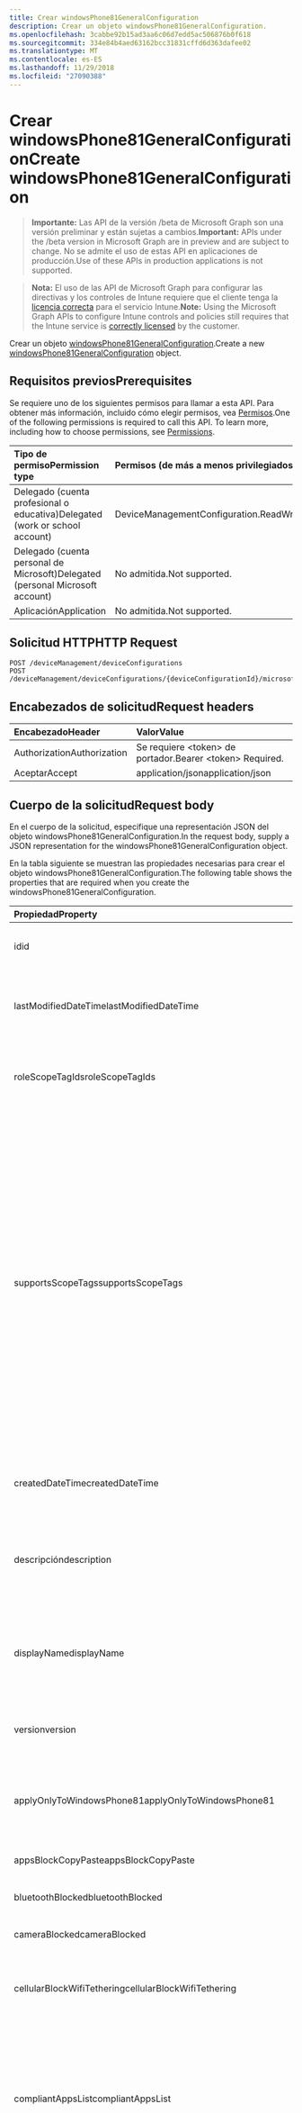 ```yaml
---
title: Crear windowsPhone81GeneralConfiguration
description: Crear un objeto windowsPhone81GeneralConfiguration.
ms.openlocfilehash: 3cabbe92b15ad3aa6c06d7edd5ac506876b0f618
ms.sourcegitcommit: 334e84b4aed63162bcc31831cffd6d363dafee02
ms.translationtype: MT
ms.contentlocale: es-ES
ms.lasthandoff: 11/29/2018
ms.locfileid: "27090388"
---
```

# <a name="create-windowsphone81generalconfiguration"></a><span data-ttu-id="fec8b-103">Crear windowsPhone81GeneralConfiguration</span><span class="sxs-lookup"><span data-stu-id="fec8b-103">Create windowsPhone81GeneralConfiguration</span></span>

> <span data-ttu-id="fec8b-104">**Importante:** Las API de la versión /beta de Microsoft Graph son una versión preliminar y están sujetas a cambios.</span><span class="sxs-lookup"><span data-stu-id="fec8b-104">**Important:** APIs under the /beta version in Microsoft Graph are in preview and are subject to change.</span></span> <span data-ttu-id="fec8b-105">No se admite el uso de estas API en aplicaciones de producción.</span><span class="sxs-lookup"><span data-stu-id="fec8b-105">Use of these APIs in production applications is not supported.</span></span>

> <span data-ttu-id="fec8b-106">**Nota:** El uso de las API de Microsoft Graph para configurar las directivas y los controles de Intune requiere que el cliente tenga la [licencia correcta](https://go.microsoft.com/fwlink/?linkid=839381) para el servicio Intune.</span><span class="sxs-lookup"><span data-stu-id="fec8b-106">**Note:** Using the Microsoft Graph APIs to configure Intune controls and policies still requires that the Intune service is [correctly licensed](https://go.microsoft.com/fwlink/?linkid=839381) by the customer.</span></span>

<span data-ttu-id="fec8b-107">Crear un objeto [windowsPhone81GeneralConfiguration](../resources/intune-deviceconfig-windowsphone81generalconfiguration.md).</span><span class="sxs-lookup"><span data-stu-id="fec8b-107">Create a new [windowsPhone81GeneralConfiguration](../resources/intune-deviceconfig-windowsphone81generalconfiguration.md) object.</span></span>
## <a name="prerequisites"></a><span data-ttu-id="fec8b-108">Requisitos previos</span><span class="sxs-lookup"><span data-stu-id="fec8b-108">Prerequisites</span></span>
<span data-ttu-id="fec8b-p102">Se requiere uno de los siguientes permisos para llamar a esta API. Para obtener más información, incluido cómo elegir permisos, vea [Permisos](/graph/permissions-reference).</span><span class="sxs-lookup"><span data-stu-id="fec8b-p102">One of the following permissions is required to call this API. To learn more, including how to choose permissions, see [Permissions](/graph/permissions-reference).</span></span>

|<span data-ttu-id="fec8b-111">Tipo de permiso</span><span class="sxs-lookup"><span data-stu-id="fec8b-111">Permission type</span></span>|<span data-ttu-id="fec8b-112">Permisos (de más a menos privilegiados)</span><span class="sxs-lookup"><span data-stu-id="fec8b-112">Permissions (from most to least privileged)</span></span>|
|:---|:---|
|<span data-ttu-id="fec8b-113">Delegado (cuenta profesional o educativa)</span><span class="sxs-lookup"><span data-stu-id="fec8b-113">Delegated (work or school account)</span></span>|<span data-ttu-id="fec8b-114">DeviceManagementConfiguration.ReadWrite.All</span><span class="sxs-lookup"><span data-stu-id="fec8b-114">DeviceManagementConfiguration.ReadWrite.All</span></span>|
|<span data-ttu-id="fec8b-115">Delegado (cuenta personal de Microsoft)</span><span class="sxs-lookup"><span data-stu-id="fec8b-115">Delegated (personal Microsoft account)</span></span>|<span data-ttu-id="fec8b-116">No admitida.</span><span class="sxs-lookup"><span data-stu-id="fec8b-116">Not supported.</span></span>|
|<span data-ttu-id="fec8b-117">Aplicación</span><span class="sxs-lookup"><span data-stu-id="fec8b-117">Application</span></span>|<span data-ttu-id="fec8b-118">No admitida.</span><span class="sxs-lookup"><span data-stu-id="fec8b-118">Not supported.</span></span>|

## <a name="http-request"></a><span data-ttu-id="fec8b-119">Solicitud HTTP</span><span class="sxs-lookup"><span data-stu-id="fec8b-119">HTTP Request</span></span>
<!-- {
  "blockType": "ignored"
}
-->
``` http
POST /deviceManagement/deviceConfigurations
POST /deviceManagement/deviceConfigurations/{deviceConfigurationId}/microsoft.graph.windowsDomainJoinConfiguration/networkAccessConfigurations
```

## <a name="request-headers"></a><span data-ttu-id="fec8b-120">Encabezados de solicitud</span><span class="sxs-lookup"><span data-stu-id="fec8b-120">Request headers</span></span>
|<span data-ttu-id="fec8b-121">Encabezado</span><span class="sxs-lookup"><span data-stu-id="fec8b-121">Header</span></span>|<span data-ttu-id="fec8b-122">Valor</span><span class="sxs-lookup"><span data-stu-id="fec8b-122">Value</span></span>|
|:---|:---|
|<span data-ttu-id="fec8b-123">Authorization</span><span class="sxs-lookup"><span data-stu-id="fec8b-123">Authorization</span></span>|<span data-ttu-id="fec8b-124">Se requiere &lt;token&gt; de portador.</span><span class="sxs-lookup"><span data-stu-id="fec8b-124">Bearer &lt;token&gt; Required.</span></span>|
|<span data-ttu-id="fec8b-125">Aceptar</span><span class="sxs-lookup"><span data-stu-id="fec8b-125">Accept</span></span>|<span data-ttu-id="fec8b-126">application/json</span><span class="sxs-lookup"><span data-stu-id="fec8b-126">application/json</span></span>|

## <a name="request-body"></a><span data-ttu-id="fec8b-127">Cuerpo de la solicitud</span><span class="sxs-lookup"><span data-stu-id="fec8b-127">Request body</span></span>
<span data-ttu-id="fec8b-128">En el cuerpo de la solicitud, especifique una representación JSON del objeto windowsPhone81GeneralConfiguration.</span><span class="sxs-lookup"><span data-stu-id="fec8b-128">In the request body, supply a JSON representation for the windowsPhone81GeneralConfiguration object.</span></span>

<span data-ttu-id="fec8b-129">En la tabla siguiente se muestran las propiedades necesarias para crear el objeto windowsPhone81GeneralConfiguration.</span><span class="sxs-lookup"><span data-stu-id="fec8b-129">The following table shows the properties that are required when you create the windowsPhone81GeneralConfiguration.</span></span>

|<span data-ttu-id="fec8b-130">Propiedad</span><span class="sxs-lookup"><span data-stu-id="fec8b-130">Property</span></span>|<span data-ttu-id="fec8b-131">Tipo</span><span class="sxs-lookup"><span data-stu-id="fec8b-131">Type</span></span>|<span data-ttu-id="fec8b-132">Descripción</span><span class="sxs-lookup"><span data-stu-id="fec8b-132">Description</span></span>|
|:---|:---|:---|
|<span data-ttu-id="fec8b-133">id</span><span class="sxs-lookup"><span data-stu-id="fec8b-133">id</span></span>|<span data-ttu-id="fec8b-134">String</span><span class="sxs-lookup"><span data-stu-id="fec8b-134">String</span></span>|<span data-ttu-id="fec8b-135">Clave de la entidad.</span><span class="sxs-lookup"><span data-stu-id="fec8b-135">Key of the entity.</span></span> <span data-ttu-id="fec8b-136">Heredado de [deviceConfiguration](../resources/intune-deviceconfig-deviceconfiguration.md)</span><span class="sxs-lookup"><span data-stu-id="fec8b-136">Inherited from [deviceConfiguration](../resources/intune-deviceconfig-deviceconfiguration.md)</span></span>|
|<span data-ttu-id="fec8b-137">lastModifiedDateTime</span><span class="sxs-lookup"><span data-stu-id="fec8b-137">lastModifiedDateTime</span></span>|<span data-ttu-id="fec8b-138">DateTimeOffset</span><span class="sxs-lookup"><span data-stu-id="fec8b-138">DateTimeOffset</span></span>|<span data-ttu-id="fec8b-139">Fecha y hora en la que se modificó el objeto por última vez.</span><span class="sxs-lookup"><span data-stu-id="fec8b-139">DateTime the object was last modified.</span></span> <span data-ttu-id="fec8b-140">Heredado de [deviceConfiguration](../resources/intune-deviceconfig-deviceconfiguration.md)</span><span class="sxs-lookup"><span data-stu-id="fec8b-140">Inherited from [deviceConfiguration](../resources/intune-deviceconfig-deviceconfiguration.md)</span></span>|
|<span data-ttu-id="fec8b-141">roleScopeTagIds</span><span class="sxs-lookup"><span data-stu-id="fec8b-141">roleScopeTagIds</span></span>|<span data-ttu-id="fec8b-142">Colección String</span><span class="sxs-lookup"><span data-stu-id="fec8b-142">String collection</span></span>|<span data-ttu-id="fec8b-143">Lista de etiquetas de ámbito para esta instancia de entidad.</span><span class="sxs-lookup"><span data-stu-id="fec8b-143">List of Scope Tags for this Entity instance.</span></span> <span data-ttu-id="fec8b-144">Heredado de [deviceConfiguration](../resources/intune-deviceconfig-deviceconfiguration.md)</span><span class="sxs-lookup"><span data-stu-id="fec8b-144">Inherited from [deviceConfiguration](../resources/intune-deviceconfig-deviceconfiguration.md)</span></span>|
|<span data-ttu-id="fec8b-145">supportsScopeTags</span><span class="sxs-lookup"><span data-stu-id="fec8b-145">supportsScopeTags</span></span>|<span data-ttu-id="fec8b-146">Booleano</span><span class="sxs-lookup"><span data-stu-id="fec8b-146">Boolean</span></span>|<span data-ttu-id="fec8b-147">Indica si la configuración del dispositivo subyacente admite la asignación de etiquetas de ámbito.</span><span class="sxs-lookup"><span data-stu-id="fec8b-147">Indicates whether or not the underlying Device Configuration supports the assignment of scope tags.</span></span> <span data-ttu-id="fec8b-148">No se permite la asignación a la propiedad ScopeTags cuando este valor es false y entidades no estará visibles para los usuarios con ámbito.</span><span class="sxs-lookup"><span data-stu-id="fec8b-148">Assigning to the ScopeTags property is not allowed when this value is false and entities will not be visible to scoped users.</span></span> <span data-ttu-id="fec8b-149">Esto se produce para las directivas de heredado creadas en Silverlight y se puede resolver por eliminar y volver a crear la directiva en el Portal de Azure.</span><span class="sxs-lookup"><span data-stu-id="fec8b-149">This occurs for Legacy policies created in Silverlight and can be resolved by deleting and recreating the policy in the Azure Portal.</span></span> <span data-ttu-id="fec8b-150">Esta propiedad es de sólo lectura.</span><span class="sxs-lookup"><span data-stu-id="fec8b-150">This property is read-only.</span></span> <span data-ttu-id="fec8b-151">Heredado de [deviceConfiguration](../resources/intune-deviceconfig-deviceconfiguration.md)</span><span class="sxs-lookup"><span data-stu-id="fec8b-151">Inherited from [deviceConfiguration](../resources/intune-deviceconfig-deviceconfiguration.md)</span></span>|
|<span data-ttu-id="fec8b-152">createdDateTime</span><span class="sxs-lookup"><span data-stu-id="fec8b-152">createdDateTime</span></span>|<span data-ttu-id="fec8b-153">DateTimeOffset</span><span class="sxs-lookup"><span data-stu-id="fec8b-153">DateTimeOffset</span></span>|<span data-ttu-id="fec8b-154">Fecha y hora en la que se creó el objeto.</span><span class="sxs-lookup"><span data-stu-id="fec8b-154">DateTime the object was created.</span></span> <span data-ttu-id="fec8b-155">Heredado de [deviceConfiguration](../resources/intune-deviceconfig-deviceconfiguration.md)</span><span class="sxs-lookup"><span data-stu-id="fec8b-155">Inherited from [deviceConfiguration](../resources/intune-deviceconfig-deviceconfiguration.md)</span></span>|
|<span data-ttu-id="fec8b-156">descripción</span><span class="sxs-lookup"><span data-stu-id="fec8b-156">description</span></span>|<span data-ttu-id="fec8b-157">String</span><span class="sxs-lookup"><span data-stu-id="fec8b-157">String</span></span>|<span data-ttu-id="fec8b-158">Descripción proporcionada por el administrador de la configuración del dispositivo.</span><span class="sxs-lookup"><span data-stu-id="fec8b-158">Admin provided description of the Device Configuration.</span></span> <span data-ttu-id="fec8b-159">Heredado de [deviceConfiguration](../resources/intune-deviceconfig-deviceconfiguration.md)</span><span class="sxs-lookup"><span data-stu-id="fec8b-159">Inherited from [deviceConfiguration](../resources/intune-deviceconfig-deviceconfiguration.md)</span></span>|
|<span data-ttu-id="fec8b-160">displayName</span><span class="sxs-lookup"><span data-stu-id="fec8b-160">displayName</span></span>|<span data-ttu-id="fec8b-161">String</span><span class="sxs-lookup"><span data-stu-id="fec8b-161">String</span></span>|<span data-ttu-id="fec8b-162">Nombre proporcionado por el administrador de la configuración del dispositivo.</span><span class="sxs-lookup"><span data-stu-id="fec8b-162">Admin provided name of the device configuration.</span></span> <span data-ttu-id="fec8b-163">Heredado de [deviceConfiguration](../resources/intune-deviceconfig-deviceconfiguration.md)</span><span class="sxs-lookup"><span data-stu-id="fec8b-163">Inherited from [deviceConfiguration](../resources/intune-deviceconfig-deviceconfiguration.md)</span></span>|
|<span data-ttu-id="fec8b-164">version</span><span class="sxs-lookup"><span data-stu-id="fec8b-164">version</span></span>|<span data-ttu-id="fec8b-165">Int32</span><span class="sxs-lookup"><span data-stu-id="fec8b-165">Int32</span></span>|<span data-ttu-id="fec8b-166">Versión de la configuración del dispositivo.</span><span class="sxs-lookup"><span data-stu-id="fec8b-166">Version of the device configuration.</span></span> <span data-ttu-id="fec8b-167">Heredado de [deviceConfiguration](../resources/intune-deviceconfig-deviceconfiguration.md)</span><span class="sxs-lookup"><span data-stu-id="fec8b-167">Inherited from [deviceConfiguration](../resources/intune-deviceconfig-deviceconfiguration.md)</span></span>|
|<span data-ttu-id="fec8b-168">applyOnlyToWindowsPhone81</span><span class="sxs-lookup"><span data-stu-id="fec8b-168">applyOnlyToWindowsPhone81</span></span>|<span data-ttu-id="fec8b-169">Booleano</span><span class="sxs-lookup"><span data-stu-id="fec8b-169">Boolean</span></span>|<span data-ttu-id="fec8b-170">Valor que indica si esta directiva se aplica solo a Windows Phone 8.1.</span><span class="sxs-lookup"><span data-stu-id="fec8b-170">Value indicating whether this policy only applies to Windows Phone 8.1.</span></span> <span data-ttu-id="fec8b-171">Esta propiedad es de solo lectura.</span><span class="sxs-lookup"><span data-stu-id="fec8b-171">This property is read-only.</span></span>|
|<span data-ttu-id="fec8b-172">appsBlockCopyPaste</span><span class="sxs-lookup"><span data-stu-id="fec8b-172">appsBlockCopyPaste</span></span>|<span data-ttu-id="fec8b-173">Booleano</span><span class="sxs-lookup"><span data-stu-id="fec8b-173">Boolean</span></span>|<span data-ttu-id="fec8b-174">Indica si se va a impedir cortar y pegar.</span><span class="sxs-lookup"><span data-stu-id="fec8b-174">Indicates whether or not to block copy paste.</span></span>|
|<span data-ttu-id="fec8b-175">bluetoothBlocked</span><span class="sxs-lookup"><span data-stu-id="fec8b-175">bluetoothBlocked</span></span>|<span data-ttu-id="fec8b-176">Booleano</span><span class="sxs-lookup"><span data-stu-id="fec8b-176">Boolean</span></span>|<span data-ttu-id="fec8b-177">Indica si se va a bloquear Bluetooth.</span><span class="sxs-lookup"><span data-stu-id="fec8b-177">Indicates whether or not to block bluetooth.</span></span>|
|<span data-ttu-id="fec8b-178">cameraBlocked</span><span class="sxs-lookup"><span data-stu-id="fec8b-178">cameraBlocked</span></span>|<span data-ttu-id="fec8b-179">Booleano</span><span class="sxs-lookup"><span data-stu-id="fec8b-179">Boolean</span></span>|<span data-ttu-id="fec8b-180">Indica si se va a bloquear la cámara.</span><span class="sxs-lookup"><span data-stu-id="fec8b-180">Indicates whether or not to block camera.</span></span>|
|<span data-ttu-id="fec8b-181">cellularBlockWifiTethering</span><span class="sxs-lookup"><span data-stu-id="fec8b-181">cellularBlockWifiTethering</span></span>|<span data-ttu-id="fec8b-182">Booleano</span><span class="sxs-lookup"><span data-stu-id="fec8b-182">Boolean</span></span>|<span data-ttu-id="fec8b-183">Indica si se va a bloquear el tethering Wi-Fi.</span><span class="sxs-lookup"><span data-stu-id="fec8b-183">Indicates whether or not to block Wi-Fi tethering.</span></span> <span data-ttu-id="fec8b-184">No tiene impacto si se bloquea el Wi-Fi.</span><span class="sxs-lookup"><span data-stu-id="fec8b-184">Has no impact if Wi-Fi is blocked.</span></span>|
|<span data-ttu-id="fec8b-185">compliantAppsList</span><span class="sxs-lookup"><span data-stu-id="fec8b-185">compliantAppsList</span></span>|<span data-ttu-id="fec8b-186">Colección [appListItem](../resources/intune-deviceconfig-applistitem.md)</span><span class="sxs-lookup"><span data-stu-id="fec8b-186">[appListItem](../resources/intune-deviceconfig-applistitem.md) collection</span></span>|<span data-ttu-id="fec8b-187">Lista de aplicaciones en el cumplimiento (sea lista de permitidos o de bloqueados, controlado por CompliantAppListType).</span><span class="sxs-lookup"><span data-stu-id="fec8b-187">List of apps in the compliance (either allow list or block list, controlled by CompliantAppListType).</span></span> <span data-ttu-id="fec8b-188">Esta colección puede contener un máximo de 10 000 elementos.</span><span class="sxs-lookup"><span data-stu-id="fec8b-188">This collection can contain a maximum of 10000 elements.</span></span>|
|<span data-ttu-id="fec8b-189">compliantAppListType</span><span class="sxs-lookup"><span data-stu-id="fec8b-189">compliantAppListType</span></span>|[<span data-ttu-id="fec8b-190">appListType</span><span class="sxs-lookup"><span data-stu-id="fec8b-190">appListType</span></span>](../resources/intune-deviceconfig-applisttype.md)|<span data-ttu-id="fec8b-191">Lista que se encuentra en la AppComplianceList.</span><span class="sxs-lookup"><span data-stu-id="fec8b-191">List that is in the AppComplianceList.</span></span> <span data-ttu-id="fec8b-192">Los valores posibles son: `none`, `appsInListCompliant` y `appsNotInListCompliant`.</span><span class="sxs-lookup"><span data-stu-id="fec8b-192">Possible values are: `none`, `appsInListCompliant`, `appsNotInListCompliant`.</span></span>|
|<span data-ttu-id="fec8b-193">diagnosticDataBlockSubmission</span><span class="sxs-lookup"><span data-stu-id="fec8b-193">diagnosticDataBlockSubmission</span></span>|<span data-ttu-id="fec8b-194">Booleano</span><span class="sxs-lookup"><span data-stu-id="fec8b-194">Boolean</span></span>|<span data-ttu-id="fec8b-195">Indica si se va a bloquear el envío de datos de diagnóstico.</span><span class="sxs-lookup"><span data-stu-id="fec8b-195">Indicates whether or not to block diagnostic data submission.</span></span>|
|<span data-ttu-id="fec8b-196">emailBlockAddingAccounts</span><span class="sxs-lookup"><span data-stu-id="fec8b-196">emailBlockAddingAccounts</span></span>|<span data-ttu-id="fec8b-197">Booleano</span><span class="sxs-lookup"><span data-stu-id="fec8b-197">Boolean</span></span>|<span data-ttu-id="fec8b-198">Indica si se van a bloquear las cuentas de correo electrónico personalizadas.</span><span class="sxs-lookup"><span data-stu-id="fec8b-198">Indicates whether or not to block custom email accounts.</span></span>|
|<span data-ttu-id="fec8b-199">locationServicesBlocked</span><span class="sxs-lookup"><span data-stu-id="fec8b-199">locationServicesBlocked</span></span>|<span data-ttu-id="fec8b-200">Booleano</span><span class="sxs-lookup"><span data-stu-id="fec8b-200">Boolean</span></span>|<span data-ttu-id="fec8b-201">Indica si se van a bloquear los servicios de ubicación.</span><span class="sxs-lookup"><span data-stu-id="fec8b-201">Indicates whether or not to block location services.</span></span>|
|<span data-ttu-id="fec8b-202">microsoftAccountBlocked</span><span class="sxs-lookup"><span data-stu-id="fec8b-202">microsoftAccountBlocked</span></span>|<span data-ttu-id="fec8b-203">Booleano</span><span class="sxs-lookup"><span data-stu-id="fec8b-203">Boolean</span></span>|<span data-ttu-id="fec8b-204">Indica si se va a bloquear el uso de una cuenta de Microsoft.</span><span class="sxs-lookup"><span data-stu-id="fec8b-204">Indicates whether or not to block using a Microsoft Account.</span></span>|
|<span data-ttu-id="fec8b-205">nfcBlocked</span><span class="sxs-lookup"><span data-stu-id="fec8b-205">nfcBlocked</span></span>|<span data-ttu-id="fec8b-206">Booleano</span><span class="sxs-lookup"><span data-stu-id="fec8b-206">Boolean</span></span>|<span data-ttu-id="fec8b-207">Indica si se va a bloquear la transmisión de datos en proximidad.</span><span class="sxs-lookup"><span data-stu-id="fec8b-207">Indicates whether or not to block Near-Field Communication.</span></span>|
|<span data-ttu-id="fec8b-208">passwordBlockSimple</span><span class="sxs-lookup"><span data-stu-id="fec8b-208">passwordBlockSimple</span></span>|<span data-ttu-id="fec8b-209">Booleano</span><span class="sxs-lookup"><span data-stu-id="fec8b-209">Boolean</span></span>|<span data-ttu-id="fec8b-210">Indica si se va a bloquear la sincronización del calendario.</span><span class="sxs-lookup"><span data-stu-id="fec8b-210">Indicates whether or not to block syncing the calendar.</span></span>|
|<span data-ttu-id="fec8b-211">passwordExpirationDays</span><span class="sxs-lookup"><span data-stu-id="fec8b-211">passwordExpirationDays</span></span>|<span data-ttu-id="fec8b-212">Int32</span><span class="sxs-lookup"><span data-stu-id="fec8b-212">Int32</span></span>|<span data-ttu-id="fec8b-213">Número de días antes de que expire la contraseña.</span><span class="sxs-lookup"><span data-stu-id="fec8b-213">Number of days before the password expires.</span></span>|
|<span data-ttu-id="fec8b-214">passwordMinimumLength</span><span class="sxs-lookup"><span data-stu-id="fec8b-214">passwordMinimumLength</span></span>|<span data-ttu-id="fec8b-215">Int32</span><span class="sxs-lookup"><span data-stu-id="fec8b-215">Int32</span></span>|<span data-ttu-id="fec8b-216">Longitud mínima de las contraseñas.</span><span class="sxs-lookup"><span data-stu-id="fec8b-216">Minimum length of passwords.</span></span>|
|<span data-ttu-id="fec8b-217">passwordMinutesOfInactivityBeforeScreenTimeout</span><span class="sxs-lookup"><span data-stu-id="fec8b-217">passwordMinutesOfInactivityBeforeScreenTimeout</span></span>|<span data-ttu-id="fec8b-218">Int32</span><span class="sxs-lookup"><span data-stu-id="fec8b-218">Int32</span></span>|<span data-ttu-id="fec8b-219">Minutos de inactividad antes de que se agote el tiempo de espera de la pantalla.</span><span class="sxs-lookup"><span data-stu-id="fec8b-219">Minutes of inactivity before screen timeout.</span></span>|
|<span data-ttu-id="fec8b-220">passwordMinimumCharacterSetCount</span><span class="sxs-lookup"><span data-stu-id="fec8b-220">passwordMinimumCharacterSetCount</span></span>|<span data-ttu-id="fec8b-221">Int32</span><span class="sxs-lookup"><span data-stu-id="fec8b-221">Int32</span></span>|<span data-ttu-id="fec8b-222">Número de juegos de caracteres que debe contener una contraseña.</span><span class="sxs-lookup"><span data-stu-id="fec8b-222">Number of character sets a password must contain.</span></span>|
|<span data-ttu-id="fec8b-223">passwordPreviousPasswordBlockCount</span><span class="sxs-lookup"><span data-stu-id="fec8b-223">passwordPreviousPasswordBlockCount</span></span>|<span data-ttu-id="fec8b-224">Int32</span><span class="sxs-lookup"><span data-stu-id="fec8b-224">Int32</span></span>|<span data-ttu-id="fec8b-225">Número de contraseñas anteriores que bloquear.</span><span class="sxs-lookup"><span data-stu-id="fec8b-225">Number of previous passwords to block.</span></span> <span data-ttu-id="fec8b-226">Valores válidos de 0 a 24</span><span class="sxs-lookup"><span data-stu-id="fec8b-226">Valid values 0 to 24</span></span>|
|<span data-ttu-id="fec8b-227">passwordSignInFailureCountBeforeFactoryReset</span><span class="sxs-lookup"><span data-stu-id="fec8b-227">passwordSignInFailureCountBeforeFactoryReset</span></span>|<span data-ttu-id="fec8b-228">Int32</span><span class="sxs-lookup"><span data-stu-id="fec8b-228">Int32</span></span>|<span data-ttu-id="fec8b-229">Número de errores de inicio de sesión permitidos antes del restablecimiento de fábrica.</span><span class="sxs-lookup"><span data-stu-id="fec8b-229">Number of sign in failures allowed before factory reset.</span></span>|
|<span data-ttu-id="fec8b-230">passwordRequiredType</span><span class="sxs-lookup"><span data-stu-id="fec8b-230">passwordRequiredType</span></span>|[<span data-ttu-id="fec8b-231">requiredPasswordType</span><span class="sxs-lookup"><span data-stu-id="fec8b-231">requiredPasswordType</span></span>](../resources/intune-deviceconfig-requiredpasswordtype.md)|<span data-ttu-id="fec8b-232">Tipo de contraseña que es necesario.</span><span class="sxs-lookup"><span data-stu-id="fec8b-232">Password type that is required.</span></span> <span data-ttu-id="fec8b-233">Los valores posibles son: `deviceDefault`, `alphanumeric` y `numeric`.</span><span class="sxs-lookup"><span data-stu-id="fec8b-233">Possible values are: `deviceDefault`, `alphanumeric`, `numeric`.</span></span>|
|<span data-ttu-id="fec8b-234">passwordRequired</span><span class="sxs-lookup"><span data-stu-id="fec8b-234">passwordRequired</span></span>|<span data-ttu-id="fec8b-235">Booleano</span><span class="sxs-lookup"><span data-stu-id="fec8b-235">Boolean</span></span>|<span data-ttu-id="fec8b-236">Indica si se va a requerir una contraseña.</span><span class="sxs-lookup"><span data-stu-id="fec8b-236">Indicates whether or not to require a password.</span></span>|
|<span data-ttu-id="fec8b-237">screenCaptureBlocked</span><span class="sxs-lookup"><span data-stu-id="fec8b-237">screenCaptureBlocked</span></span>|<span data-ttu-id="fec8b-238">Booleano</span><span class="sxs-lookup"><span data-stu-id="fec8b-238">Boolean</span></span>|<span data-ttu-id="fec8b-239">Indica si se van a impedir las capturas de pantalla.</span><span class="sxs-lookup"><span data-stu-id="fec8b-239">Indicates whether or not to block screenshots.</span></span>|
|<span data-ttu-id="fec8b-240">storageBlockRemovableStorage</span><span class="sxs-lookup"><span data-stu-id="fec8b-240">storageBlockRemovableStorage</span></span>|<span data-ttu-id="fec8b-241">Booleano</span><span class="sxs-lookup"><span data-stu-id="fec8b-241">Boolean</span></span>|<span data-ttu-id="fec8b-242">Indica si se va a impedir el almacenamiento extraíble.</span><span class="sxs-lookup"><span data-stu-id="fec8b-242">Indicates whether or not to block removable storage.</span></span>|
|<span data-ttu-id="fec8b-243">storageRequireEncryption</span><span class="sxs-lookup"><span data-stu-id="fec8b-243">storageRequireEncryption</span></span>|<span data-ttu-id="fec8b-244">Booleano</span><span class="sxs-lookup"><span data-stu-id="fec8b-244">Boolean</span></span>|<span data-ttu-id="fec8b-245">Indica si se va a requerir cifrado.</span><span class="sxs-lookup"><span data-stu-id="fec8b-245">Indicates whether or not to require encryption.</span></span>|
|<span data-ttu-id="fec8b-246">webBrowserBlocked</span><span class="sxs-lookup"><span data-stu-id="fec8b-246">webBrowserBlocked</span></span>|<span data-ttu-id="fec8b-247">Booleano</span><span class="sxs-lookup"><span data-stu-id="fec8b-247">Boolean</span></span>|<span data-ttu-id="fec8b-248">Indica si se va a bloquear el explorador web.</span><span class="sxs-lookup"><span data-stu-id="fec8b-248">Indicates whether or not to block the web browser.</span></span>|
|<span data-ttu-id="fec8b-249">wifiBlocked</span><span class="sxs-lookup"><span data-stu-id="fec8b-249">wifiBlocked</span></span>|<span data-ttu-id="fec8b-250">Booleano</span><span class="sxs-lookup"><span data-stu-id="fec8b-250">Boolean</span></span>|<span data-ttu-id="fec8b-251">Indica si se va a bloquear el uso de Wi-Fi.</span><span class="sxs-lookup"><span data-stu-id="fec8b-251">Indicates whether or not to block Wi-Fi.</span></span>|
|<span data-ttu-id="fec8b-252">wifiBlockAutomaticConnectHotspots</span><span class="sxs-lookup"><span data-stu-id="fec8b-252">wifiBlockAutomaticConnectHotspots</span></span>|<span data-ttu-id="fec8b-253">Booleano</span><span class="sxs-lookup"><span data-stu-id="fec8b-253">Boolean</span></span>|<span data-ttu-id="fec8b-254">Indica si se va a bloquear automáticamente la conexión a zonas Wi-Fi.</span><span class="sxs-lookup"><span data-stu-id="fec8b-254">Indicates whether or not to block automatically connecting to Wi-Fi hotspots.</span></span> <span data-ttu-id="fec8b-255">No tiene impacto si se bloquea el Wi-Fi.</span><span class="sxs-lookup"><span data-stu-id="fec8b-255">Has no impact if Wi-Fi is blocked.</span></span>|
|<span data-ttu-id="fec8b-256">wifiBlockHotspotReporting</span><span class="sxs-lookup"><span data-stu-id="fec8b-256">wifiBlockHotspotReporting</span></span>|<span data-ttu-id="fec8b-257">Booleano</span><span class="sxs-lookup"><span data-stu-id="fec8b-257">Boolean</span></span>|<span data-ttu-id="fec8b-258">Indica si se van a bloquear los informes de zona Wi-Fi.</span><span class="sxs-lookup"><span data-stu-id="fec8b-258">Indicates whether or not to block Wi-Fi hotspot reporting.</span></span> <span data-ttu-id="fec8b-259">No tiene impacto si se bloquea el Wi-Fi.</span><span class="sxs-lookup"><span data-stu-id="fec8b-259">Has no impact if Wi-Fi is blocked.</span></span>|
|<span data-ttu-id="fec8b-260">windowsStoreBlocked</span><span class="sxs-lookup"><span data-stu-id="fec8b-260">windowsStoreBlocked</span></span>|<span data-ttu-id="fec8b-261">Booleano</span><span class="sxs-lookup"><span data-stu-id="fec8b-261">Boolean</span></span>|<span data-ttu-id="fec8b-262">Indica si se va a bloquear la Tienda Windows.</span><span class="sxs-lookup"><span data-stu-id="fec8b-262">Indicates whether or not to block the Windows Store.</span></span>|



## <a name="response"></a><span data-ttu-id="fec8b-263">Respuesta</span><span class="sxs-lookup"><span data-stu-id="fec8b-263">Response</span></span>
<span data-ttu-id="fec8b-264">Si se ejecuta correctamente, este método devuelve un código de respuesta `201 Created` y un objeto [windowsPhone81GeneralConfiguration](../resources/intune-deviceconfig-windowsphone81generalconfiguration.md) en el cuerpo de la respuesta.</span><span class="sxs-lookup"><span data-stu-id="fec8b-264">If successful, this method returns a `201 Created` response code and a [windowsPhone81GeneralConfiguration](../resources/intune-deviceconfig-windowsphone81generalconfiguration.md) object in the response body.</span></span>

## <a name="example"></a><span data-ttu-id="fec8b-265">Ejemplo</span><span class="sxs-lookup"><span data-stu-id="fec8b-265">Example</span></span>
### <a name="request"></a><span data-ttu-id="fec8b-266">Solicitud</span><span class="sxs-lookup"><span data-stu-id="fec8b-266">Request</span></span>
<span data-ttu-id="fec8b-267">Aquí tiene un ejemplo de la solicitud.</span><span class="sxs-lookup"><span data-stu-id="fec8b-267">Here is an example of the request.</span></span>
``` http
POST https://graph.microsoft.com/beta/deviceManagement/deviceConfigurations
Content-type: application/json
Content-length: 1617

{
  "@odata.type": "#microsoft.graph.windowsPhone81GeneralConfiguration",
  "lastModifiedDateTime": "2017-01-01T00:00:35.1329464-08:00",
  "roleScopeTagIds": [
    "Role Scope Tag Ids value"
  ],
  "supportsScopeTags": true,
  "description": "Description value",
  "displayName": "Display Name value",
  "version": 7,
  "applyOnlyToWindowsPhone81": true,
  "appsBlockCopyPaste": true,
  "bluetoothBlocked": true,
  "cameraBlocked": true,
  "cellularBlockWifiTethering": true,
  "compliantAppsList": [
    {
      "@odata.type": "microsoft.graph.appListItem",
      "name": "Name value",
      "publisher": "Publisher value",
      "appStoreUrl": "https://example.com/appStoreUrl/",
      "appId": "App Id value"
    }
  ],
  "compliantAppListType": "appsInListCompliant",
  "diagnosticDataBlockSubmission": true,
  "emailBlockAddingAccounts": true,
  "locationServicesBlocked": true,
  "microsoftAccountBlocked": true,
  "nfcBlocked": true,
  "passwordBlockSimple": true,
  "passwordExpirationDays": 6,
  "passwordMinimumLength": 5,
  "passwordMinutesOfInactivityBeforeScreenTimeout": 14,
  "passwordMinimumCharacterSetCount": 0,
  "passwordPreviousPasswordBlockCount": 2,
  "passwordSignInFailureCountBeforeFactoryReset": 12,
  "passwordRequiredType": "alphanumeric",
  "passwordRequired": true,
  "screenCaptureBlocked": true,
  "storageBlockRemovableStorage": true,
  "storageRequireEncryption": true,
  "webBrowserBlocked": true,
  "wifiBlocked": true,
  "wifiBlockAutomaticConnectHotspots": true,
  "wifiBlockHotspotReporting": true,
  "windowsStoreBlocked": true
}
```

### <a name="response"></a><span data-ttu-id="fec8b-268">Respuesta</span><span class="sxs-lookup"><span data-stu-id="fec8b-268">Response</span></span>
<span data-ttu-id="fec8b-p119">Aquí tiene un ejemplo de la respuesta. Nota: Puede que el objeto de respuesta que aparece aquí se trunque para abreviar. Todas las propiedades se devolverán de una llamada real.</span><span class="sxs-lookup"><span data-stu-id="fec8b-p119">Here is an example of the response. Note: The response object shown here may be truncated for brevity. All of the properties will be returned from an actual call.</span></span>
``` http
HTTP/1.1 201 Created
Content-Type: application/json
Content-Length: 1725

{
  "@odata.type": "#microsoft.graph.windowsPhone81GeneralConfiguration",
  "id": "f5e0e34d-e34d-f5e0-4de3-e0f54de3e0f5",
  "lastModifiedDateTime": "2017-01-01T00:00:35.1329464-08:00",
  "roleScopeTagIds": [
    "Role Scope Tag Ids value"
  ],
  "supportsScopeTags": true,
  "createdDateTime": "2017-01-01T00:02:43.5775965-08:00",
  "description": "Description value",
  "displayName": "Display Name value",
  "version": 7,
  "applyOnlyToWindowsPhone81": true,
  "appsBlockCopyPaste": true,
  "bluetoothBlocked": true,
  "cameraBlocked": true,
  "cellularBlockWifiTethering": true,
  "compliantAppsList": [
    {
      "@odata.type": "microsoft.graph.appListItem",
      "name": "Name value",
      "publisher": "Publisher value",
      "appStoreUrl": "https://example.com/appStoreUrl/",
      "appId": "App Id value"
    }
  ],
  "compliantAppListType": "appsInListCompliant",
  "diagnosticDataBlockSubmission": true,
  "emailBlockAddingAccounts": true,
  "locationServicesBlocked": true,
  "microsoftAccountBlocked": true,
  "nfcBlocked": true,
  "passwordBlockSimple": true,
  "passwordExpirationDays": 6,
  "passwordMinimumLength": 5,
  "passwordMinutesOfInactivityBeforeScreenTimeout": 14,
  "passwordMinimumCharacterSetCount": 0,
  "passwordPreviousPasswordBlockCount": 2,
  "passwordSignInFailureCountBeforeFactoryReset": 12,
  "passwordRequiredType": "alphanumeric",
  "passwordRequired": true,
  "screenCaptureBlocked": true,
  "storageBlockRemovableStorage": true,
  "storageRequireEncryption": true,
  "webBrowserBlocked": true,
  "wifiBlocked": true,
  "wifiBlockAutomaticConnectHotspots": true,
  "wifiBlockHotspotReporting": true,
  "windowsStoreBlocked": true
}
```





